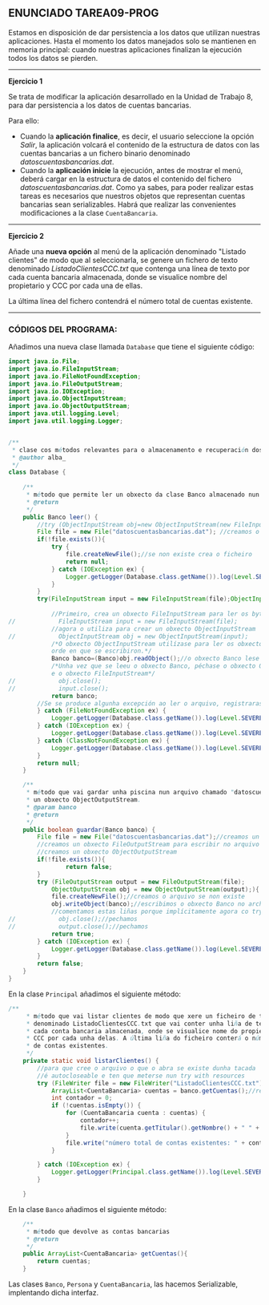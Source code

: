## ENUNCIADO TAREA09-PROG

Estamos en disposición de dar persistencia a los datos que utilizan nuestras aplicaciones. Hasta el momento los datos manejados solo se mantienen en memoria principal: cuando nuestras aplicaciones finalizan la ejecución todos los datos se pierden.

---

**Ejercicio 1**

Se trata de modificar la aplicación desarrollado en la Unidad de Trabajo 8, para dar persistencia a los datos de cuentas bancarias. 

Para ello:

* Cuando la **aplicación finalice**, es decir, el usuario seleccione la opción *Salir*, la aplicación volcará el contenido de la estructura de datos con las cuentas bancarias a un fichero binario denominado *datoscuentasbancarias.dat*.
* Cuando la **aplicación inicie** la ejecución, antes de mostrar el menú, deberá cargar en la estructura de datos el contenido del fichero *datoscuentasbancarias.dat*.
Como ya sabes, para poder realizar estas tareas es necesarios que nuestros objetos que representan cuentas bancarias sean serializables. Habrá que realizar las convenientes modificaciones a la clase ``CuentaBancaria``.


---
**Ejercicio 2**

Añade una **nueva opción** al menú de la aplicación denominado "Listado clientes" de modo que al seleccionarla, se genere un fichero de texto denominado *ListadoClientesCCC.txt* que contenga una línea de texto por cada cuenta bancaria almacenada, donde se visualice nombre del propietario y CCC por cada una de ellas.

La última línea del fichero contendrá el número total de cuentas existente.

---

### CÓDIGOS DEL PROGRAMA:

Añadimos una nueva clase llamada ``Database`` que tiene el siguiente código:

```java
import java.io.File;
import java.io.FileInputStream;
import java.io.FileNotFoundException;
import java.io.FileOutputStream;
import java.io.IOException;
import java.io.ObjectInputStream;
import java.io.ObjectOutputStream;
import java.util.logging.Level;
import java.util.logging.Logger;


/**
 * clase cos métodos relevantes para o almacenamento e recuperación dos datos
 * @author alba_
 */
class Database {
    
    /**
     * método que permite ler un obxecto da clase Banco almacenado nun arquivo chamado "datoscuentasbancarias.dat".
     * @return 
     */
    public Banco leer() {
        //try (ObjectInputStream obj=new ObjectInputStream(new FileInputStream("datoscuentasbancarias.dat")))
        File file = new File("datoscuentasbancarias.dat"); //creamos o arquivo
        if(!file.exists()){
            try {
                file.createNewFile();//se non existe crea o ficheiro
                return null;
            } catch (IOException ex) {
                Logger.getLogger(Database.class.getName()).log(Level.SEVERE, null, ex);
            }
        }
        try(FileInputStream input = new FileInputStream(file);ObjectInputStream obj = new ObjectInputStream(input);) {//comprobamos se existe
            
            //Primeiro, crea un obxecto FileInputStream para ler os bytesOutputGuardar do arquivo 
//            FileInputStream input = new FileInputStream(file);
            //agora o utiliza para crear un obxecto ObjectInputStream
//            ObjectInputStream obj = new ObjectInputStream(input);
            /*O obxecto ObjectInputStream utilízase para ler os obxectos do arquivo na 
            orde en que se escribiron.*/
            Banco banco=(Banco)obj.readObject();//o obxecto Banco lese utilizando o método readObject()
            /*Unha vez que se leeu o obxecto Banco, péchase o obxecto ObjectInputStream 
            e o obxecto FileInputStream*/
//            obj.close();
//            input.close();
            return banco;
        //Se se produce algunha excepción ao ler o arquivo, registrarase unha mensaxe de erro.
        } catch (FileNotFoundException ex) {
            Logger.getLogger(Database.class.getName()).log(Level.SEVERE, null, ex);
        } catch (IOException ex) {
            Logger.getLogger(Database.class.getName()).log(Level.SEVERE, null, ex);
        } catch (ClassNotFoundException ex) {
            Logger.getLogger(Database.class.getName()).log(Level.SEVERE, null, ex);
        }
        return null;
    }

    /**
     * método que vai gardar unha piscina nun arquivo chamado "datoscuentasbancarias.dat", utilizando 
     * un obxecto ObjectOutputStream.
     * @param banco
     * @return 
     */
    public boolean guardar(Banco banco) {
        File file = new File("datoscuentasbancarias.dat");//creamos un obxecto File que representa o arquivo "datoscuentasbancarias.dat"
        //creamos un obxecto FileOutputStream para escribir no arquivo
        //creamos un obxecto ObjectOutputStream
        if(!file.exists()){
                return false;
        }
        try (FileOutputStream output = new FileOutputStream(file);
            ObjectOutputStream obj = new ObjectOutputStream(output);){ //try with resources
            file.createNewFile();//creamos o arquivo se non existe
            obj.writeObject(banco);//escribimos o obxecto Banco no archivo utilizando o método writeObject().
            //comentamos estas liñas porque implícitamente agora co try with resources vanse pechar
//            obj.close();//pechamos
//            output.close();//pechamos
            return true;
        } catch (IOException ex) {
            Logger.getLogger(Database.class.getName()).log(Level.SEVERE, null, ex);
        }
        return false;
    }    
}
```

En la clase ``Principal`` añadimos el siguiente método:

```java
/**
     * método que vai listar clientes de modo que xere un ficheiro de texto
     * denominado ListadoClientesCCC.txt que vai conter unha liña de texto por
     * cada conta bancaria almacenada, onde se visualice nome do propietario e
     * CCC por cada unha delas. A última liña do ficheiro conterá o número total
     * de contas existentes.
     */
    private static void listarClientes() {
        //para que cree o arquivo o que o abra se existe dunha tacada
        //é autocloseable e ten que meterse nun try with resources
        try (FileWriter file = new FileWriter("ListadoClientesCCC.txt")) {//FileWriter is meant for writing streams of characters
            ArrayList<CuentaBancaria> cuentas = banco.getCuentas();//recuperamos as contas bancarias nun ArrayList
            int contador = 0;
            if (!cuentas.isEmpty()) {
                for (CuentaBancaria cuenta : cuentas) {
                    contador++;
                    file.write(cuenta.getTitular().getNombre() + " " + cuenta.getTitular().getApellidos() + " "+ cuenta.getIban() + "\n");
                }
                file.write("número total de contas existentes: " + contador);
            }

        } catch (IOException ex) {
            Logger.getLogger(Principal.class.getName()).log(Level.SEVERE, null, ex);
        }

    }
```
En la clase ``Banco`` añadimos el siguiente método:
```java
    /**
     * método que devolve as contas bancarias
     * @return 
     */
    public ArrayList<CuentaBancaria> getCuentas(){
        return cuentas;
    }
```

Las clases ``Banco``, ``Persona`` y ``CuentaBancaria``, las hacemos Serializable, implentando dicha interfaz.